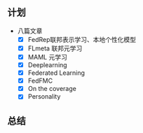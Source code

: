 ## 计划

* 八篇文章
  * [x] FedRep联邦表示学习、本地个性化模型
  * [x] FLmeta 联邦元学习
  * [x] MAML 元学习
  * [x] Deeplearning
  * [x] Federated Learning 
  * [x] FedFMC
  * [x] On the coverage
  * [x] Personality

## 总结